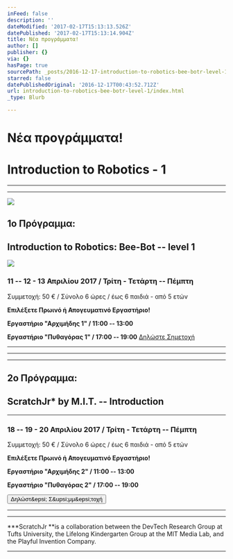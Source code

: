 ```yaml
---
inFeed: false
description: ''
dateModified: '2017-02-17T15:13:13.526Z'
datePublished: '2017-02-17T15:13:14.904Z'
title: Νέα προγράμματα!
author: []
publisher: {}
via: {}
hasPage: true
sourcePath: _posts/2016-12-17-introduction-to-robotics-bee-botr-level-1.md
starred: false
datePublishedOriginal: '2016-12-17T00:43:52.712Z'
url: introduction-to-robotics-bee-botr-level-1/index.html
_type: Blurb

---
```

# Νέα προγράμματα!

# Introduction to Robotics - 1

---

---

![](https://the-grid-user-content.s3-us-west-2.amazonaws.com/5d59ba9d-d8b7-4384-a2ed-cef8488e18f8.png)

## 1o Πρόγραμμα: 

## **Introduction to Robotics: Bee-Bot -- level 1**
![](https://the-grid-user-content.s3-us-west-2.amazonaws.com/d669c6b1-d823-4eb7-8d7a-27535a5ab09d.png)

### 11 -- 12 - 13 Απριλίου 2017 / Τρίτη - Τετάρτη -- Πέμπτη

Συμμετοχή: 50 € / Σύνολο 6 ώρες / έως 6 παιδιά - από 5 ετών

**Επιλέξετε Πρωινό ή Απογευματινό Εργαστήριο!**

**Εργαστήριο "Αρχιμήδης 1" / 11:00 -- 13:00**

**Εργαστήριο "Πυθαγόρας 1" / 17:00 -- 19:00**
[Δηλώστ&epsi; Σημ&epsi;τοχή][0]

---

---

---

## 2o Πρόγραμμα:

## **ScratchJr\* by M.I.T. -- Introduction**

---

### 18 -- 19 - 20 Απριλίου 2017 / Τρίτη - Τετάρτη -- Πέμπτη

Συμμετοχή: 50 € / Σύνολο 6 ώρες / έως 6 παιδιά - από 5 ετών

**Επιλέξετε Πρωινό ή Απογευματινό Εργαστήριο!**

**Εργαστήριο "Αρχιμήδης 2" / 11:00 -- 13:00**

**Εργαστήριο "Πυθαγόρας 2" / 17:00 -- 19:00**

<button data-role="cta" style="">Δηλώστ&amp;epsi; Σ&amp;upsi;μμ&amp;epsi;τοχή</button>

---

---

**\*ScratchJr **is a collaboration between the DevTech Research Group at Tufts University, the Lifelong Kindergarten Group at the MIT Media Lab, and the Playful Invention Company.

---



[0]: http://www.tomatishellas.gr/bee-bot-introduction-robotics/bee-bot2016-%CE%B1%CE%AF%CF%84%CE%B7%CF%83%CE%B7-%CF%83%CF%85%CE%BC%CE%BC%CE%B5%CF%84%CE%BF%CF%87%CE%AE%CF%82-2/